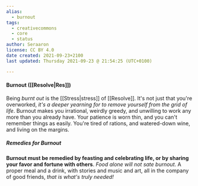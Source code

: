 ```yaml
---
alias:
  - burnout
tags:
  - creativecommons
  - core
  - status
author: Seraaron
license: CC BY 4.0
date created: 2021-09-23+2100
last updated: Thursday 2021-09-23 @ 21:54:25 (UTC+0100)

---
```


#### Burnout ([[Resolve|Res]])

Being _burnt out_ is the [[Stress|stress]] of [[Resolve]]. It's not just that you're overworked, _it's a deeper yearning for to remove yourself from the grid of life_. Burnout makes you irrational, weirdly greedy, and unwilling to work any more than you already have. Your patience is worn thin, and you can't remember things as easily. You're tired of rations, and watered-down wine, and living on the margins.

##### Remedies for Burnout

**Burnout must be remedied by feasting and celebrating life, or by sharing your favor and fortune with others**. _Food alone will not sate burnout_. A proper meal and a drink, with stories and music and art, all in the company of good friends, _that is what's truly needed!_

